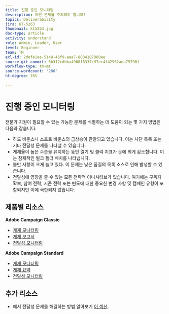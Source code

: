 ```yaml
---
title: 진행 중인 모니터링
description: 어떤 문제를 주의해야 합니까?
topics: Deliverability
jira: KT-5263
thumbnail: kt5263.jpg
doc-type: article
activity: understand
role: Admin, Leader, User
level: Beginner
team: TM
exl-id: 2defe1ae-5148-46f9-aaa7-8034107980ee
source-git-commit: 6b312cdbba496818337c97ec4f42962aea757901
workflow-type: tm+mt
source-wordcount: '200'
ht-degree: 35%

---
```


# 진행 중인 모니터링

전문가 지원이 필요할 수 있는 가능한 문제를 식별하는 데 도움이 되는 몇 가지 방법은 다음과 같습니다.

* 하드 바운스나 소프트 바운스의 급상승이 관찰되고 있습니다. 이는 차단 목록 또는 기타 전달성 문제를 나타낼 수 있습니다.
* 게재율이 높은 수준을 유지하는 동안 열기 및 클릭 지표가 눈에 띄게 감소합니다. 이는 잠재적인 벌크 폴더 배치를 나타냅니다.
* 불만 사항이 크게 늘고 있다. 이 문제는 낮은 품질의 목록 소스로 인해 발생할 수 있습니다.
* 전달성에 영향을 줄 수 있는 모든 전략적 이니셔티브가 있습니다. 여기에는 구독자 확보, 참여 전략, 시즌 전략 또는 빈도에 대한 중요한 변경 사항 및 캠페인 유형이 포함되지만 이에 국한되지 않습니다.

## 제품별 리소스

**Adobe Campaign Classic**

* [게재 모니터링](https://experienceleague.adobe.com/docs/campaign-classic/using/sending-messages/monitoring-deliveries/about-delivery-monitoring.html?lang=ko)
* [게재 보고서](https://experienceleague.adobe.com/docs/campaign-classic/using/reporting/reports-on-deliveries/delivery-reports.html?lang=ko)
* [전달성 모니터링](https://experienceleague.adobe.com/docs/campaign-classic/using/sending-messages/deliverability-management/monitoring-deliverability.html?lang=ko)

**Adobe Campaign Standard**

* [게재 모니터링](https://experienceleague.adobe.com/docs/campaign-standard/using/testing-and-sending/monitoring-messages/monitoring-a-delivery.html?lang=ko)
* [게재 요약](https://experienceleague.adobe.com/docs/campaign-standard/using/reporting/list-of-reports/delivery-summary.html)
* [전달성 모니터링](https://experienceleague.adobe.com/docs/campaign-standard/using/testing-and-sending/managing-deliverability/monitor-deliverability.html?lang=ko#testing-and-sending)

## 추가 리소스

* 에서 전달성 문제를 해결하는 방법 알아보기 [이 섹션](/help/additional-resources/troubleshooting.md).
